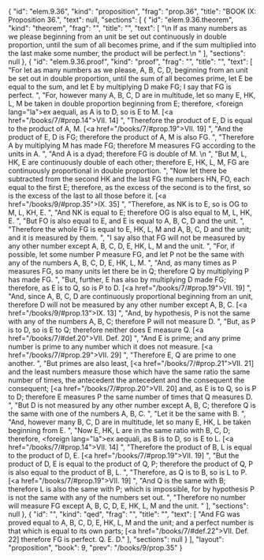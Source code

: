 {
  "id": "elem.9.36",
  "kind": "proposition",
  "frag": "prop.36",
  "title": "BOOK IX: Proposition 36.",
  "text": null,
  "sections": [
    {
      "id": "elem.9.36.theorem",
      "kind": "theorem",
      "frag": "",
      "title": "",
      "text": [
        "\n       If as many numbers as we please beginning from an unit be set out continuously in double proportion, until the sum of all becomes prime, and if the sum multiplied into the last make some number, the product will be perfect.\n      "
      ],
      "sections": null
    },
    {
      "id": "elem.9.36.proof",
      "kind": "proof",
      "frag": "",
      "title": "",
      "text": [
        "For let as many numbers as we please, A, B, C, D, beginning from an unit be set out in double proportion, until the sum of all becomes prime, let E be equal to the sum, and let E by multiplying D make FG; I say that FG is perfect. ",
        "For, however many A, B, C, D are in multitude, let so many E, HK, L, M be taken in double proportion beginning from E; therefore, <foreign lang=\"la\">ex aequali</foreign>, as A is to D, so is E to M. [<a href=\"/books/7/#prop.14\">VII. 14</a>] ",
        "Therefore the product of E, D is equal to the product of A, M. [<a href=\"/books/7/#prop.19\">VII. 19</a>] ",
        "And the product of E, D is FG; therefore the product of A, M is also FG. ",
        "Therefore A by multiplying M has made FG; therefore M measures FG according to the units in A. ",
        "And A is a dyad; therefore FG is double of M. \n      ",
        "But M, L, HK, E are continuously double of each other; therefore E, HK, L, M, FG are continuously proportional in double proportion. ",
        "Now let there be subtracted from the second HK and the last FG the numbers HN, FO, each equal to the first E; therefore, as the excess of the second is to the first, so is the excess of the last to all those before it. [<a href=\"/books/9/#prop.35\">IX. 35</a>] ",
        "Therefore, as NK is to E, so is OG to M, L, KH, E. ",
        "And NK is equal to E; therefore OG is also equal to M, L, HK, E. ",
        "But FO is also equal to E, and E is equal to A, B, C, D and the unit. ",
        "Therefore the whole FG is equal to E, HK, L, M and A, B, C, D and the unit; and it is measured by them. ",
        "I say also that FG will not be measured by any other number except A, B, C, D, E, HK, L, M and the unit. ",
        "For, if possible, let some number P measure FG, and let P not be the same with any of the numbers A, B, C, D, E, HK, L, M. ",
        "And, as many times as P measures FG, so many units let there be in Q; therefore Q by multiplying P has made FG. ",
        "But, further, E has also by multiplying D made FG; therefore, as E is to Q, so is P to D. [<a href=\"/books/7/#prop.19\">VII. 19</a>] ",
        "And, since A, B, C, D are continuously proportional beginning from an unit, therefore D will not be measured by any other number except A, B, C. [<a href=\"/books/9/#prop.13\">IX. 13</a>] ",
        "And, by hypothesis, P is not the same with any of the numbers A, B, C; therefore P will not measure D. ",
        "But, as P is to D, so is E to Q; therefore neither does E measure Q. [<a href=\"/books/7/#def.20\">VII. Def. 20</a>] ",
        "And E is prime; and any prime number is prime to any number which it does not measure. [<a href=\"/books/7/#prop.29\">VII. 29</a>] ",
        "Therefore E, Q are prime to one another. ",
        "But primes are also least, [<a href=\"/books/7/#prop.21\">VII. 21</a>] and the least numbers measure those which have the same ratio the same number of times, the antecedent the antecedent and the consequent the consequent; [<a href=\"/books/7/#prop.20\">VII. 20</a>] and, as E is to Q, so is P to D; therefore E measures P the same number of times that Q measures D. ",
        "But D is not measured by any other number except A, B, C; therefore Q is the same with one of the numbers A, B, C. ",
        "Let it be the same with B. ",
        "And, however many B, C, D are in multitude, let so many E, HK, L be taken beginning from E. ",
        "Now E, HK, L are in the same ratio with B, C, D; therefore, <foreign lang=\"la\">ex aequali</foreign>, as B is to D, so is E to L. [<a href=\"/books/7/#prop.14\">VII. 14</a>] ",
        "Therefore the product of B, L is equal to the product of D, E. [<a href=\"/books/7/#prop.19\">VII. 19</a>] ",
        "But the product of D, E is equal to the product of Q, P; therefore the product of Q, P is also equal to the product of B, L. ",
        "Therefore, as Q is to B, so is L to P. [<a href=\"/books/7/#prop.19\">VII. 19</a>] ",
        "And Q is the same with B; therefore L is also the same with P; which is impossible, for by hypothesis P is not the same with any of the numbers set out. ",
        "Therefore no number will measure FG except A, B, C, D, E, HK, L, M and the unit. "
      ],
      "sections": null
    },
    {
      "id": "",
      "kind": "qed",
      "frag": "",
      "title": "",
      "text": [
        "And FG was proved equal to A, B, C, D, E, HK, L, M and the unit; and a perfect number is that which is equal to its own parts; [<a href=\"/books/7/#def.22\">VII. Def. 22</a>] therefore FG is perfect. Q. E. D."
      ],
      "sections": null
    }
  ],
  "layout": "proposition",
  "book": 9,
  "prev": "/books/9/prop.35"
}
